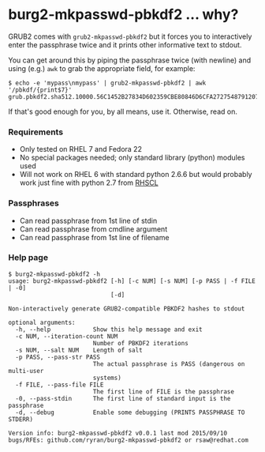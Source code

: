 # burg2-mkpasswd-pbkdf2 ... why?
GRUB2 comes with `grub2-mkpasswd-pbkdf2` but it forces you to interactively enter the passphrase twice and it prints other informative text to stdout.

You can get around this by piping the passphrase twice (with newline) and using (e.g.) `awk` to grab the appropriate field, for example:

```
$ echo -e 'mypass\nmypass' | grub2-mkpasswd-pbkdf2 | awk '/pbkdf/{print$7}'
grub.pbkdf2.sha512.10000.56C1452B27834D602359CBE80846D6CFA2727548791207D1401EE12666838CB901188877B9871A20184814244A68BD1E37283E93268EAA2271AABAA10659E5B2.5985ACADFCEF91F4C980A41920A4A2F2AF4FC27B3A3E2396AB4E1848B6105C61ED796C114A86D31CF001ADE56E4A8E9567F18D5C6A1006154ECFFDB47CE0A9CE
```

If that's good enough for you, by all means, use it. Otherwise, read on.

### Requirements

- Only tested on RHEL 7 and Fedora 22
- No special packages needed; only standard library (python) modules used
- Will not work on RHEL 6 with standard python 2.6.6 but would probably work just fine with python 2.7 from [RHSCL](https://access.redhat.com/solutions/472793)

### Passphrases

- Can read passphrase from 1st line of stdin
- Can read passphrase from cmdline argument
- Can read passphrase from 1st line of filename

### Help page

```
$ burg2-mkpasswd-pbkdf2 -h
usage: burg2-mkpasswd-pbkdf2 [-h] [-c NUM] [-s NUM] [-p PASS | -f FILE | -0]
                             [-d]

Non-interactively generate GRUB2-compatible PBKDF2 hashes to stdout

optional arguments:
  -h, --help            Show this help message and exit
  -c NUM, --iteration-count NUM
                        Number of PBKDF2 iterations
  -s NUM, --salt NUM    Length of salt
  -p PASS, --pass-str PASS
                        The actual passphrase is PASS (dangerous on multi-user
                        systems)
  -f FILE, --pass-file FILE
                        The first line of FILE is the passphrase
  -0, --pass-stdin      The first line of standard input is the passphrase
  -d, --debug           Enable some debugging (PRINTS PASSPHRASE TO STDERR)

Version info: burg2-mkpasswd-pbkdf2 v0.0.1 last mod 2015/09/10
bugs/RFEs: github.com/ryran/burg2-mkpasswd-pbkdf2 or rsaw@redhat.com
```

